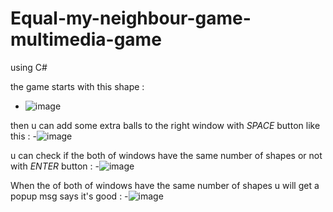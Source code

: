 # Equal-my-neighbour-game-multimedia-game
using C#

the game starts with this shape : 
- ![image](https://user-images.githubusercontent.com/83949402/117646067-a020b280-b18b-11eb-8602-59fdcbd97675.png)

then u can add some extra balls to the right window with *SPACE* button like this : 
-![image](https://user-images.githubusercontent.com/83949402/117646297-e1b15d80-b18b-11eb-985e-1532b2f77a2f.png)

u can check if the both of windows have the same number of shapes or not with *ENTER* button : 
-![image](https://user-images.githubusercontent.com/83949402/117646421-060d3a00-b18c-11eb-8c6a-a45209de7702.png)

When the of both of windows have the same number of shapes u will get a popup msg says it's good : 
-![image](https://user-images.githubusercontent.com/83949402/117646644-479de500-b18c-11eb-9597-7844b16de83d.png)
